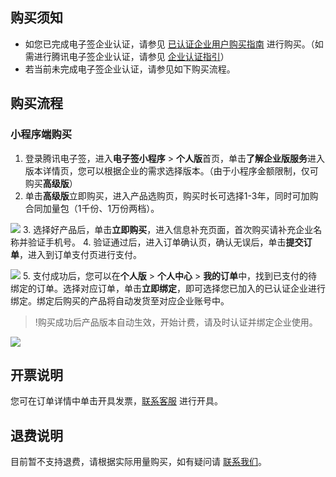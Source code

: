## 购买须知
- 如您已完成电子签企业认证，请参见 [已认证企业用户购买指南](https://cloud.tencent.com/document/product/1323/53795) 进行购买。（如需进行腾讯电子签企业认证，请参见 [企业认证指引](https://cloud.tencent.com/document/product/1323/58758)）
- 若当前未完成电子签企业认证，请参见如下购买流程。

## 购买流程
### 小程序端购买
1. 登录腾讯电子签，进入**电子签小程序** > **个人版**首页，单击**了解企业版服务**进入版本详情页，您可以根据企业的需求选择版本。（由于小程序金额限制，仅可购买**高级版**）
2. 单击**高级版**立即购买，进入产品选购页，购买时长可选择1-3年，同时可加购合同加量包（1千份、1万份两档）。

![](https://qcloudimg.tencent-cloud.cn/raw/2d00231b08aa54056a10e926d652ba3a.png)
3. 选择好产品后，单击**立即购买**，进入信息补充页面，首次购买请补充企业名称并验证手机号。
4. 验证通过后，进入订单确认页，确认无误后，单击**提交订单**，进入到订单支付页进行支付。

![](https://qcloudimg.tencent-cloud.cn/raw/d93168f2956ff89bfcd42d39105c2de5.png)
5. 支付成功后，您可以在**个人版** > **个人中心** > **我的订单**中，找到已支付的待绑定的订单。选择对应订单，单击**立即绑定**，即可选择您已加入的已认证企业进行绑定。绑定后购买的产品将自动发货至对应企业账号中。
>!购买成功后产品版本自动生效，开始计费，请及时认证并绑定企业使用。
>
![](https://qcloudimg.tencent-cloud.cn/raw/38db870d8457b94147c18acbfbbee219.png)


## 开票说明
您可在订单详情中单击开具发票，[联系客服](https://cloud.tencent.com/document/product/1323/59638) 进行开具。

## 退费说明
目前暂不支持退费，请根据实际用量购买，如有疑问请 [联系我们](https://cloud.tencent.com/document/product/1323/59638)。
